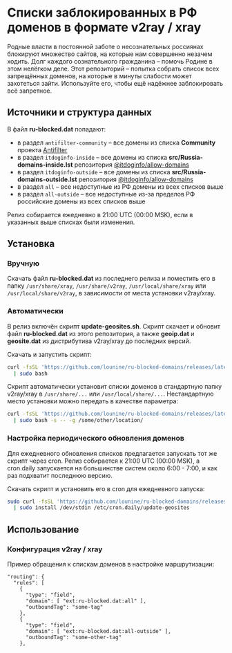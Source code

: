 # Списки заблокированных в РФ доменов в формате v2ray / xray
Родные власти в постоянной заботе о несознательных россиянах блокируют множество сайтов, на которые нам совершенно незачем ходить. Долг каждого сознательного гражданина – помочь Родине в этом нелёгком деле. Этот репозиторий – попытка собрать список всех запрещённых доменов, на которые в минуты слабости может захотеться зайти. Используйте его, чтобы ещё надёжнее заблокировать всё запретное.

## Источники и структура данных
В файл **ru-blocked.dat** попадают:
- в раздел `antifilter-community` – все домены из списка **Community** проекта [Antifilter](https://antifilter.download)
- в раздел `itdoginfo-inside` – все домены из списка **src/Russia-domains-inside.lst** репозитория [@itdoginfo/allow-domains](https://github.com/itdoginfo/allow-domains)
- в раздел `itdoginfo-outside` – все домены из списка **src/Russia-domains-outside.lst** репозитория [@itdoginfo/allow-domains](https://github.com/itdoginfo/allow-domains)
- в раздел `all` – все недоступные из РФ домены из всех списков выше
- в раздел `all-outside` – все недоступные из-за пределов РФ российские домены из всех списков выше

Релиз собирается ежедневно в 21:00 UTC (00:00 MSK), если в указанных выше списках были изменения.

## Установка

### Вручную
Скачать файл **ru-blocked.dat** из последнего релиза и поместить его в папку `/usr/share/xray`, `/usr/share/v2ray`, `/usr/local/share/xray` или `/usr/local/share/v2ray`, в зависимости от места установки v2ray/xray.

### Автоматически
В релиз включён скрипт **update-geosites.sh**. Скрипт скачает и обновит файл **ru-blocked.dat** из этого репозитория, а также **geoip.dat** и **geosite.dat** из дистрибутива v2ray/xray до последних версий. 

Скачать и запустить скрипт:
```bash
curl -fsSL 'https://github.com/lounine/ru-blocked-domains/releases/latest/download/update-geosites.sh' \
  | sudo bash
```

Скрипт автоматически установит списки доменов в стандартную папку v2ray/xray в `/usr/share/...` или `/usr/local/share/...`. 
Нестандартную место установки можно передать в качестве параметра:
```bash
curl -fsSL 'https://github.com/lounine/ru-blocked-domains/releases/latest/download/update-geosites.sh' \
  | sudo bash -s -- -g /some/other/location/
```

### Настройка периодического обновления доменов
Для ежедневного обновления списков предлагается запускать тот же скрипт через cron. Релиз собирается к 21:00 UTC (00:00 MSK), а cron.daily запускается на большинстве систем около 6:00 - 7:00, и  как раз подхватит последнюю версию.

Скачать скрипт и установить его в cron для ежедневного запуска:
```bash
sudo curl -fsSL 'https://github.com/lounine/ru-blocked-domains/releases/latest/download/update-geosites.sh' \
  | sudo install /dev/stdin /etc/cron.daily/update-geosites
```

## Использование

### Конфигурация v2ray / xray
Пример обращения к спискам доменов в настройке маршрутизации:
```
"routing": {
  "rules": [
    {
      "type": "field",
      "domain": [ "ext:ru-blocked.dat:all" ],
      "outboundTag": "some-tag"
    },
    {
      "type": "field",
      "domain": [ "ext:ru-blocked.dat:all-outside" ],
      "outboundTag": "some-other-tag"
    },
```
